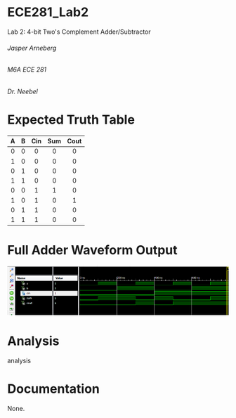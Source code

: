 ECE281_Lab2
===========

Lab 2: 4-bit Two's Complement Adder/Subtractor

###### Jasper Arneberg
###### M6A ECE 281
###### Dr. Neebel

# Expected Truth Table

| A | B | Cin | Sum | Cout | 
| :--: | :--: | :--: | :--: | :--: |
| 0 | 0 | 0 | 0 | 0 | 
| 1 | 0 | 0 | 0 | 0 | 
| 0 | 1 | 0 | 0 | 0 | 
| 1 | 1 | 0 | 0 | 0 | 
| 0 | 0 | 1 | 1 | 0 | 
| 1 | 0 | 1 | 0 | 1 | 
| 0 | 1 | 1 | 0 | 0 | 
| 1 | 1 | 1 | 0 | 0 | 


# Full Adder Waveform Output

![alt text](https://github.com/JasperArneberg/ECE281_Lab2/blob/master/full_adder_waveform.png?raw=true "Full Adder Waveform Screenshot")

# Analysis

analysis

# Documentation
None.
